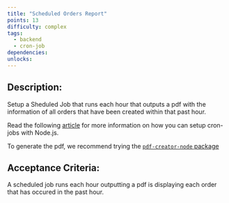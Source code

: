 ```yaml
---
title: "Scheduled Orders Report"
points: 13
difficulty: complex
tags:
  - backend
  - cron-job
dependencies:
unlocks:
---
```


## Description:

Setup a Sheduled Job that runs each hour that outputs a pdf with the information of all orders that have been created within that past hour.

Read the following [article](https://www.digitalocean.com/community/tutorials/nodejs-cron-jobs-by-examples) for more information on how you can setup cron-jobs with Node.js.

To generate the pdf, we recommend trying the [`pdf-creator-node` package](https://www.npmjs.com/package/pdf-creator-node)

## Acceptance Criteria:

A scheduled job runs each hour outputting a pdf is displaying each order that has occured in the past hour.

